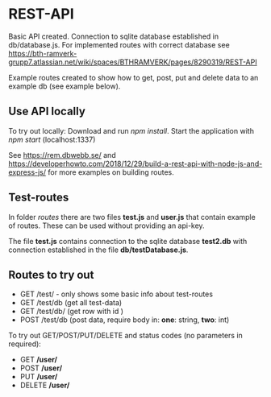 REST-API
==========
Basic API created. Connection to sqlite database established in db/database.js. For implemented routes
with correct database see https://bth-ramverk-grupp7.atlassian.net/wiki/spaces/BTHRAMVERK/pages/8290319/REST-API

Example routes created to show how to get, post, put and delete data to an example db (see example below).

Use API locally
-------------
To try out locally: Download and run *npm install*. Start the application with *npm start* (localhost:1337)

See https://rem.dbwebb.se/ and https://developerhowto.com/2018/12/29/build-a-rest-api-with-node-js-and-express-js/ for more examples on building routes.

Test-routes
-------------
In folder *routes* there are two files **test.js** and **user.js** that contain example of routes. These
can be used without providing an api-key.

The file **test.js** contains connection to the sqlite database **test2.db** with connection
established in the file **db/testDatabase.js**.

Routes to try out
------------------
- GET /test/ - only shows some basic info about test-routes
- GET /test/db (get all test-data)
- GET /test/db/<id> (get row with id <id>)
- POST /test/db (post data, require body in: **one**: string, **two**: int)

To try out GET/POST/PUT/DELETE and status codes (no parameters in required):
- GET **/user/**
- POST **/user/**
- PUT **/user/**
- DELETE **/user/**
